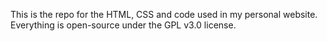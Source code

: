This is the repo for the HTML, CSS and code used in my personal website. Everything is open-source under the GPL v3.0 license.